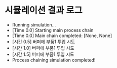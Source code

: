 # 시뮬레이션 결과 로그

- Running simulation...
- [Time 0.0] Starting main process chain
- [Time 0.0] Main chain completed: [None, None]
- [시간 0.5] 버퍼에 부품1 투입 시도
- [시간 1.0] 버퍼에 부품1 투입 시도
- [시간 1.5] 버퍼에 부품1 투입 시도
- Process chaining simulation completed!

